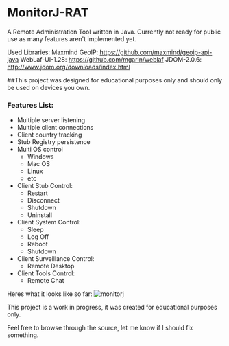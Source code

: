 # MonitorJ-RAT
A Remote Administration Tool written in Java. Currently not ready for public use as many features aren't implemented yet.

Used Libraries:
Maxmind GeoIP: https://github.com/maxmind/geoip-api-java
WebLaf-UI-1.28: https://github.com/mgarin/weblaf
JDOM-2.0.6: http://www.jdom.org/downloads/index.html

##This project was designed for educational purposes only and should only be used on devices you own.

### Features List:
* Multiple server listening
* Multiple client connections
* Client country tracking
* Stub Registry persistence
* Multi OS control
  - Windows
  - Mac OS
  - Linux
  - etc
* Client Stub Control:
  - Restart
  - Disconnect
  - Shutdown
  - Uninstall
* Client System Control:
  - Sleep
  - Log Off
  - Reboot
  - Shutdown
* Client Surveillance Control:
  - Remote Desktop
* Client Tools Control:
  - Remote Chat

Heres what it looks like so far:
![monitorj](http://i.imgur.com/ljaWXnE.png)

This project is a work in progress, it was created for educational purposes only.

Feel free to browse through the source, let me know if I should fix something.
